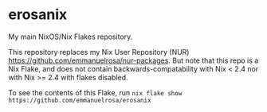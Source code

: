 # erosanix
My main NixOS/Nix Flakes repository.

This repository replaces my Nix User Repository (NUR) https://github.com/emmanuelrosa/nur-packages. But note that this repo is a Nix Flake, and does not contain backwards-compatability with Nix < 2.4 nor with Nix >= 2.4 with flakes disabled.

To see the contents of this Flake, run `nix flake show https://github.com/emmanuelrosa/erosanix`
